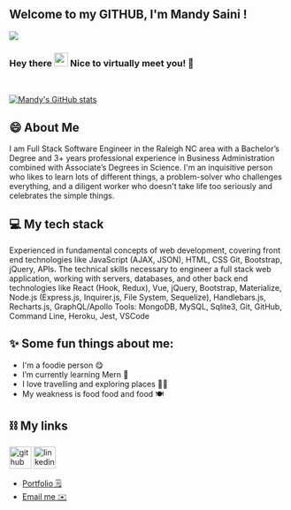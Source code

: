 ## Welcome to my GITHUB, I'm Mandy Saini !

![](https://komarev.com/ghpvc/?username=mandy2324&color=green)


### Hey there <img src="https://media.giphy.com/media/hvRJCLFzcasrR4ia7z/giphy.gif" width="25px"> Nice to virtually meet you! 🙂


<br>

[![Mandy's GitHub stats](https://github-readme-stats.vercel.app/api?username=mandy2324&count_private=true&hide=stars,issues&theme=highcontrast)](https://github.com/anuraghazra/github-readme-stats)

## 😄 About Me

I am Full Stack Software Engineer in the Raleigh NC area with a Bachelor’s Degree and 3+ years professional experience in Business Administration combined with Associate’s Degrees in Science. I'm an inquisitive person who likes to learn lots of different things, a problem-solver who challenges everything, and a diligent worker who doesn't take life too seriously and celebrates the simple things.

## 💻 My tech stack<br>

Experienced in fundamental concepts of web development, covering front end technologies like JavaScript (AJAX, JSON), HTML, CSS Git, Bootstrap, jQuery, APIs. The technical skills necessary to engineer a full stack web application, working with servers, databases, and other back end technologies like React (Hook, Redux), Vue, jQuery, Bootstrap, Materialize, Node.js (Express.js, Inquirer.js, File System, Sequelize), Handlebars.js, Recharts.js, GraphQL/Apollo Tools: MongoDB, MySQL, Sqlite3, Git, GitHub, Command Line, Heroku, Jest, VSCode


## ✨ Some fun things about me:

- I'm a foodie person 😋
- I’m currently learning Mern 🌱
- I love travelling and exploring places 🚶‍♀️
- My weakness is food food and food 🍽️

## ⛓ My links
[<img src='https://cdn.jsdelivr.net/npm/simple-icons@3.0.1/icons/github.svg' alt='github' height='40'>](https://github.com/mandy2324)  [<img src='https://cdn.jsdelivr.net/npm/simple-icons@3.0.1/icons/linkedin.svg' alt='linkedin' height='40'>](https://www.linkedin.com/in/m23saini/)  

- [Portfolio 🗒️](https://mandeepkaursaini.herokuapp.com/)
- [Email me ✉️ ](m23saini@gmail.com)
